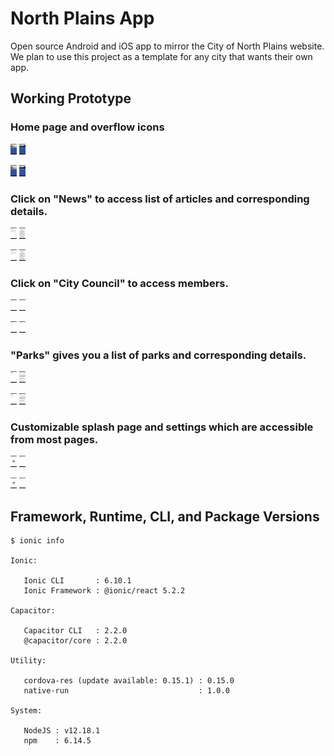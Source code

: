 # North Plains App

Open source Android and iOS app to mirror the City of North Plains website. We plan to use this project as a template for any city that wants their own app.

## Working Prototype

### Home page and overflow icons

![Home Page](./images/Home.png "Home Page")
![Overflow Icons](./images/Overflow.png "Overflow icons from the home page")

<img src="./images/Home.png" alt="Home Page" title="Home Page" />
<img src="./images/Overflow.png" alt="Overflow Icons" title="Overflow icons from the home page" />

### Click on "News" to access list of articles and corresponding details.

![List of Articles](./images/NewsPage.png "List of Articles")
![Article](./images/Article.png "Article")

<img src="./images/NewsPage.png" alt="List of Articles" title="List of Articles" />
<img src="./images/Article.png" alt="Article" title="Article" />

### Click on "City Council" to access members.

![City Council Page](./images/CityCouncilPage.png "City Council")
![Member Page](./images/Member.png "Member")

<img src="./images/CityCouncilPage.png" alt="City Council Page" title="City Council" />
<img src="./images/Member.png" alt="Member Page" title="Member" />


### "Parks" gives you a list of parks and corresponding details.

![List of Parks](./images/ParksPage.png "List of Parks")
![Park Details](./images/ParkDetail.png "Park Details")

<img src="./images/ParksPage.png" alt="List of Parks" title="List of Parks" />
<img src="./images/ParkDetail.png" alt="Park Details" title="Park Details" />

### Customizable splash page and settings which are accessible from most pages.

![Splash Page](./images/Splash.png "Splash Page")
![Settings Page](./images/Settings.png "Settings Page")

<img src="./images/Splash.png" alt="Splash Page" title="Splash Page" />
<img src="./images/Settings.png" alt="Settings Page" title="Settings Page" />

<style type='text/css'> img { width: 10px; } </style>

## Framework, Runtime, CLI, and Package Versions

```
$ ionic info

Ionic:

   Ionic CLI       : 6.10.1
   Ionic Framework : @ionic/react 5.2.2

Capacitor:

   Capacitor CLI   : 2.2.0
   @capacitor/core : 2.2.0

Utility:

   cordova-res (update available: 0.15.1) : 0.15.0
   native-run                             : 1.0.0

System:

   NodeJS : v12.18.1
   npm    : 6.14.5
```
